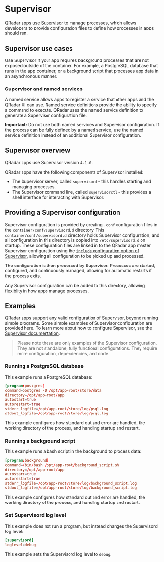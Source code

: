 # Supervisor

QRadar apps use [Supervisor](https://github.com/Supervisor/supervisor) to manage processes, which allows
developers to provide configuration files to define how processes in apps should run.

## Supervisor use cases

Use Supervisor if your app requires background processes that are not exposed outside of the container.
For example, a PostgreSQL database that runs in the app container, or a background script that processes app data in an
asynchronous manner.

### Supervisor and named services

A named service allows apps to register a service that other apps and the QRadar UI can use. Named service
definitions provide the ability to specify a command to execute. QRadar uses the named service definition to generate
a Supervisor configuration file.

**Important:** Do not use both named services and Supervisor configuration. If the process can be fully defined by a
named service, use the named service definition instead of an additional Supervisor configuration.

## Supervisor overview

QRadar apps use Supervisor version `4.1.0`.

QRadar apps have the following components of Supervisor installed:

- The Supervisor server, called `supervisord` - this handles starting and managing processes.
- The Supervisor command line, called `supervisorctl` - this provides a shell interface for interacting with
Supervisor.

## Providing a Supervisor configuration

Supervisor configuration is provided by creating `.conf` configuration files in the `container/conf/supervisord.d`
directory. This `container/conf/supervisord.d` directory holds Supervisor configuration, and all configuration in this
directory is copied into `/etc/supervisord.d` on startup. These configuration files are linked in to the QRadar app
master Supervisor configuration using the [`include` configuration option of
Supervisor](http://supervisord.org/configuration.html#include-section-settings), allowing all configuration
to be picked up and processed.

The configuration is then processed by Supervisor. Processes are started, configured, and continuously managed,
allowing for automatic restarts if the process exits.

Any Supervisor configuration can be added to this directory, allowing flexiblity in how apps manage processes.

## Examples

QRadar apps support any valid configuration of Supervisor, beyond running simple programs. Some
simple examples of Supervisor configuration are provided here. To learn more about how to configure Supervisor, see the [Supervisor documentation](http://supervisord.org/configuration.html).

> Please note these are only examples of the Supervisor configuration. They are not standalone, fully
> functional configurations. They require more configuration, dependencies, and code.

### Running a PostgreSQL database

This example runs a PostgreSQL database:

```conf
[program:postgres]
command=postgres -D /opt/app-root/store/data
directory=/opt/app-root/app
autostart=true
autorestart=true
stderr_logfile=/opt/app-root/store/log/psql.log
stdout_logfile=/opt/app-root/store/log/psql.log
```

This example configures how standard out and error are handled, the working directory of the process, and handling startup
and restart.

### Running a background script

This example runs a bash script in the background to process data:

```conf
[program:background]
command=/bin/bash /opt/app-root/background_script.sh
directory=/opt/app-root/app
autostart=true
autorestart=true
stderr_logfile=/opt/app-root/store/log/background_script.log
stdout_logfile=/opt/app-root/store/log/background_script.log
```

This example configures how standard out and error are handled, the working directory of the process, and handling startup
and restart.

### Set Supervisord log level

This example does not run a program, but instead changes the Supervisord log level:

```conf
[supervisord]
loglevel=debug
```

This example sets the Supervisord log level to `debug`.
